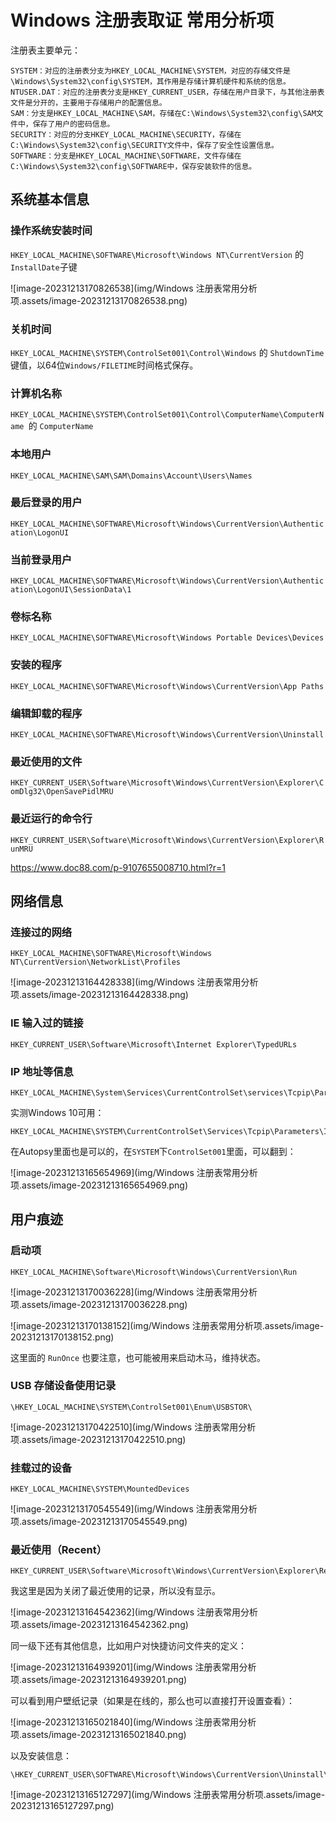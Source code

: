# Windows 注册表取证 常用分析项

注册表主要单元：

```
SYSTEM：对应的注册表分支为HKEY_LOCAL_MACHINE\SYSTEM，对应的存储文件是\Windows\System32\config\SYSTEM，其作用是存储计算机硬件和系统的信息。
NTUSER.DAT：对应的注册表分支是HKEY_CURRENT_USER，存储在用户目录下，与其他注册表文件是分开的，主要用于存储用户的配置信息。
SAM：分支是HKEY_LOCAL_MACHINE\SAM，存储在C:\Windows\System32\config\SAM文件中，保存了用户的密码信息。
SECURITY：对应的分支HKEY_LOCAL_MACHINE\SECURITY，存储在C:\Windows\System32\config\SECURITY文件中，保存了安全性设置信息。
SOFTWARE：分支是HKEY_LOCAL_MACHINE\SOFTWARE，文件存储在C:\Windows\System32\config\SOFTWARE中，保存安装软件的信息。
```

## 系统基本信息

### 操作系统安装时间

`HKEY_LOCAL_MACHINE\SOFTWARE\Microsoft\Windows NT\CurrentVersion` 的 `InstallDate`子键

![image-20231213170826538](img/Windows 注册表常用分析项.assets/image-20231213170826538.png)

### 关机时间

`HKEY_LOCAL_MACHINE\SYSTEM\ControlSet001\Control\Windows` 的 `ShutdownTime`键值，以64位`Windows/FILETIME`时间格式保存。

### 计算机名称

`HKEY_LOCAL_MACHINE\SYSTEM\ControlSet001\Control\ComputerName\ComputerName `的 `ComputerName`

### 本地用户

`HKEY_LOCAL_MACHINE\SAM\SAM\Domains\Account\Users\Names`

### 最后登录的用户

`HKEY_LOCAL_MACHINE\SOFTWARE\Microsoft\Windows\CurrentVersion\Authentication\LogonUI`

### 当前登录用户

`HKEY_LOCAL_MACHINE\SOFTWARE\Microsoft\Windows\CurrentVersion\Authentication\LogonUI\SessionData\1`

### 卷标名称

`HKEY_LOCAL_MACHINE\SOFTWARE\Microsoft\Windows Portable Devices\Devices`

### 安装的程序

`HKEY_LOCAL_MACHINE\SOFTWARE\Microsoft\Windows\CurrentVersion\App Paths`

### 编辑卸载的程序

`HKEY_LOCAL_MACHINE\SOFTWARE\Microsoft\Windows\CurrentVersion\Uninstall`

### 最近使用的文件

`HKEY_CURRENT_USER\Software\Microsoft\Windows\CurrentVersion\Explorer\ComDlg32\OpenSavePidlMRU`

### 最近运行的命令行

`HKEY_CURRENT_USER\Software\Microsoft\Windows\CurrentVersion\Explorer\RunMRU`

https://www.doc88.com/p-9107655008710.html?r=1

## 网络信息

### 连接过的网络

```
HKEY_LOCAL_MACHINE\SOFTWARE\Microsoft\Windows NT\CurrentVersion\NetworkList\Profiles
```

![image-20231213164428338](img/Windows 注册表常用分析项.assets/image-20231213164428338.png)

### IE 输入过的链接

```
HKEY_CURRENT_USER\Software\Microsoft\Internet Explorer\TypedURLs
```

### IP 地址等信息

```
HKEY_LOCAL_MACHINE\System\Services\CurrentControlSet\services\Tcpip\Parameters\Interfaces
```

实测Windows 10可用：
```
HKEY_LOCAL_MACHINE\SYSTEM\CurrentControlSet\Services\Tcpip\Parameters\Interfaces\
```

在Autopsy里面也是可以的，在`SYSTEM`下`ControlSet001`里面，可以翻到：

![image-20231213165654969](img/Windows 注册表常用分析项.assets/image-20231213165654969.png)



## 用户痕迹

### 启动项

```
HKEY_LOCAL_MACHINE\Software\Microsoft\Windows\CurrentVersion\Run
```

![image-20231213170036228](img/Windows 注册表常用分析项.assets/image-20231213170036228.png)

![image-20231213170138152](img/Windows 注册表常用分析项.assets/image-20231213170138152.png)

这里面的 `RunOnce` 也要注意，也可能被用来启动木马，维持状态。

### USB 存储设备使用记录

```
\HKEY_LOCAL_MACHINE\SYSTEM\ControlSet001\Enum\USBSTOR\
```

![image-20231213170422510](img/Windows 注册表常用分析项.assets/image-20231213170422510.png)

### 挂载过的设备

```
HKEY_LOCAL_MACHINE\SYSTEM\MountedDevices
```

![image-20231213170545549](img/Windows 注册表常用分析项.assets/image-20231213170545549.png)



### 最近使用（Recent）

```
HKEY_CURRENT_USER\Software\Microsoft\Windows\CurrentVersion\Explorer\RecentDocs
```

我这里是因为关闭了最近使用的记录，所以没有显示。

![image-20231213164542362](img/Windows 注册表常用分析项.assets/image-20231213164542362.png)

同一级下还有其他信息，比如用户对快捷访问文件夹的定义：

![image-20231213164939201](img/Windows 注册表常用分析项.assets/image-20231213164939201.png)

可以看到用户壁纸记录（如果是在线的，那么也可以直接打开设置查看）：

![image-20231213165021840](img/Windows 注册表常用分析项.assets/image-20231213165021840.png)

以及安装信息：

```
\HKEY_CURRENT_USER\SOFTWARE\Microsoft\Windows\CurrentVersion\Uninstall\
```

![image-20231213165127297](img/Windows 注册表常用分析项.assets/image-20231213165127297.png)



